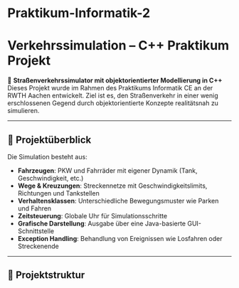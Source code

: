 # Praktikum-Informatik-2
# Verkehrssimulation – C++ Praktikum Projekt

🚗 **Straßenverkehrssimulator mit objektorientierter Modellierung in C++**  
Dieses Projekt wurde im Rahmen des Praktikums Informatik CE an der RWTH Aachen entwickelt. Ziel ist es, den Straßenverkehr in einer wenig erschlossenen Gegend durch objektorientierte Konzepte realitätsnah zu simulieren.

---

## 🧱 Projektüberblick

Die Simulation besteht aus:
- **Fahrzeugen**: PKW und Fahrräder mit eigener Dynamik (Tank, Geschwindigkeit, etc.)
- **Wege & Kreuzungen**: Streckennetze mit Geschwindigkeitslimits, Richtungen und Tankstellen
- **Verhaltensklassen**: Unterschiedliche Bewegungsmuster wie Parken und Fahren
- **Zeitsteuerung**: Globale Uhr für Simulationsschritte
- **Grafische Darstellung**: Ausgabe über eine Java-basierte GUI-Schnittstelle
- **Exception Handling**: Behandlung von Ereignissen wie Losfahren oder Streckenende

---

## 📁 Projektstruktur


